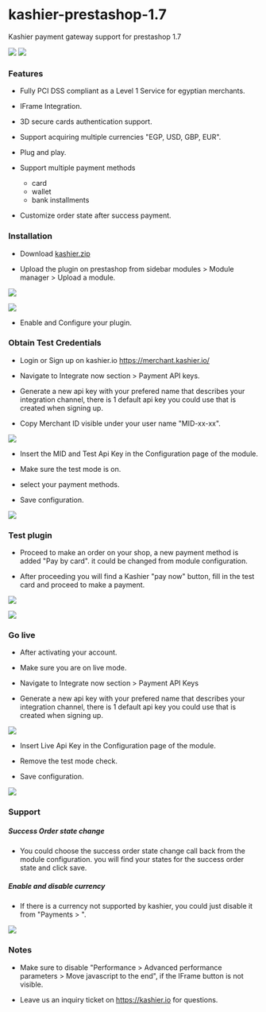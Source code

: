 # kashier-prestashop-1.7
Kashier payment gateway support for prestashop 1.7


![](https://raw.githubusercontent.com/Kashier-payments/kashier-prestashop-1.7/master/kashier-logo.png)
![](https://raw.githubusercontent.com/Kashier-payments/kashier-prestashop-1.7/master/presta-logo.png)

### Features

- Fully PCI DSS compliant as a Level 1 Service for egyptian merchants.

- IFrame Integration.

- 3D secure cards authentication support.

- Support acquiring multiple currencies "EGP, USD, GBP, EUR".

- Plug and play.

- Support multiple payment methods
     
     - card 
     - wallet
     - bank installments

- Customize order state after success payment.


### Installation

- Download [kashier.zip](https://raw.githubusercontent.com/Kashier-payments/kashier-prestashop-1.7/main/kashier.zip)

- Upload the plugin on prestashop from sidebar modules > Module manager > Upload a module.

![](https://raw.githubusercontent.com/Kashier-payments/kashier-prestashop-1.7/master/steps/upload_module.png)

![](https://raw.githubusercontent.com/Kashier-payments/kashier-prestashop-1.7/master/steps/upload_kashier.png)


- Enable and Configure your plugin.

### Obtain Test Credentials

- Login or Sign up on kashier.io https://merchant.kashier.io/

- Navigate to Integrate now section > Payment API keys.

- Generate a new api key with your prefered name that describes your integration channel, there is 1 default api key you could use that is created when signing up.

- Copy Merchant ID visible under your user name "MID-xx-xx".

![](https://raw.githubusercontent.com/Kashier-payments/kashier-prestashop-1.7/master/steps/apikey_mid_test.png)

- Insert the MID and Test Api Key in the Configuration page of the module.

- Make sure the test mode is on.

- select your payment methods.

- Save configuration.

![](https://raw.githubusercontent.com/Kashier-payments/kashier-prestashop-1.7/master/steps/module_configuration_test.png)

### Test plugin 

- Proceed to make an order on your shop, a new payment method is added "Pay by card". it could be changed from module configuration.

- After proceeding you will find a Kashier "pay now" button, fill in the test card and proceed to make a payment.

![](https://raw.githubusercontent.com/Kashier-payments/kashier-prestashop-1.7/master/steps/module_test_payment_1.png)

![](https://raw.githubusercontent.com/Kashier-payments/kashier-prestashop-1.7/master/steps/module_test_payment_2.png)


### Go live

- After activating your account.

- Make sure you are on live mode.

- Navigate to Integrate now section > Payment API Keys

- Generate a new api key with your prefered name that describes your integration channel, there is 1 default api key you could use that is created when signing up.

![](https://raw.githubusercontent.com/Kashier-payments/kashier-prestashop-1.7/master/steps/apikey_mid_live.png)

- Insert Live Api Key in the Configuration page of the module.

- Remove the test mode check.

- Save configuration.

![](https://raw.githubusercontent.com/Kashier-payments/kashier-prestashop-1.7/master/steps/module_configuration_live.png)

### Support
##### Success Order state change

- You could choose the success order state change call back from the module configuration. you will find your states for the success order state and click save.

##### Enable and disable currency
- If there is a currency not supported by kashier, you could just disable it from "Payments > ".

![](https://raw.githubusercontent.com/Kashier-payments/kashier-prestashop-1.6/master/steps/Enable_and_disable_kashier_on_currencies.png)

### Notes

- Make sure to disable "Performance > Advanced performance parameters > Move javascript to the end", if the IFrame button is not visible.

- Leave us an inquiry ticket on https://kashier.io for questions.


